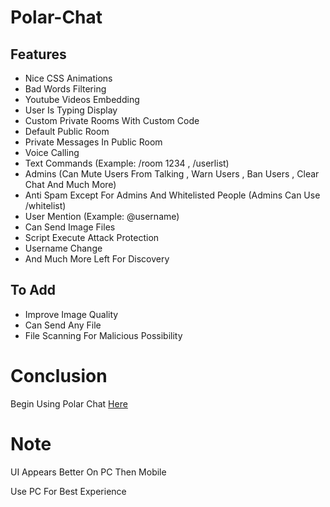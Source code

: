 # Polar-Chat
## Features
* Nice CSS Animations
* Bad Words Filtering
* Youtube Videos Embedding
* User Is Typing Display
* Custom Private Rooms With Custom Code
* Default Public Room
* Private Messages In Public Room
* Voice Calling
* Text Commands (Example: /room 1234 , /userlist)
* Admins (Can Mute Users From Talking , Warn Users , Ban Users , Clear Chat And Much More)
* Anti Spam Except For Admins And Whitelisted People (Admins Can Use /whitelist)
* User Mention (Example: @username)
* Can Send Image Files
* Script Execute Attack Protection
* Username Change
* And Much More Left For Discovery

## To Add
* Improve Image Quality
* Can Send Any File
* File Scanning For Malicious Possibility

# Conclusion
Begin Using Polar Chat [Here](https://polar-chatty.polar-69.repl.co/)

# Note
UI Appears Better On PC Then Mobile

Use PC For Best Experience
